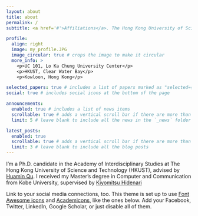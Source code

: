 ```yaml
---
layout: about
title: about
permalink: /
subtitle: <a href='#'>Affiliations</a>. The Hong Kong University of Science and Technology

profile:
  align: right
  image: my_profile.JPG
  image_circular: true # crops the image to make it circular
  more_info: >
    <p>UC 101, Lo Ka Chung University Center</p>
    <p>HKUST, Clear Water Bay</p>
    <p>Kowloon, Hong Kong</p>

selected_papers: true # includes a list of papers marked as "selected={true}"
social: true # includes social icons at the bottom of the page

announcements:
  enabled: true # includes a list of news items
  scrollable: true # adds a vertical scroll bar if there are more than 3 news items
  limit: 5 # leave blank to include all the news in the `_news` folder

latest_posts:
  enabled: true
  scrollable: true # adds a vertical scroll bar if there are more than 3 new posts items
  limit: 3 # leave blank to include all the blog posts
---
```


I’m a Ph.D. candidate in the Academy of Interdisciplinary Studies at The Hong Kong University of Science and Technology (HKUST), advised by <a href="http://www.huamin.org/">Huamin Qu</a>. I received my Master’s degree in Computer and Communication from Kobe University, supervised by <a href="https://nrid.nii.ac.jp/ja/nrid/1000020304082/">Kiyomitsu Hidenari</a>

Link to your social media connections, too. This theme is set up to use [Font Awesome icons](https://fontawesome.com/) and [Academicons](https://jpswalsh.github.io/academicons/), like the ones below. Add your Facebook, Twitter, LinkedIn, Google Scholar, or just disable all of them.
